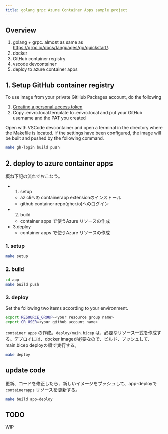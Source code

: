 ```yaml
---
title: golang grpc Azure Container Apps sample project
---
```


## Overview

1. golang + grpc. almost as same as https://grpc.io/docs/languages/go/quickstart/.
2. docker
3. GitHub container registry
4. vscode devcontainer
5. deploy to azure container apps

## 1. Setup GitHub container registry

To use image from your private GitHub Packages account, do the following

1. [Creating a personal access token](https://docs.github.com/en/authentication/keeping-your-account-and-data-secure/creating-a-personal-access-token)
2. Copy .envrc.local.template to .envrc.local and put your GitHub username and the PAT you created

Open with VSCode devcontainer and open a terminal in the directory where the Makefile is located. If the settings have been configured, the image will be built and pushed by the following command.

```sh
make gh-login build push
```

## 2. deploy to azure container apps

概ね下記の流れでおこなう。

- 1. setup
  - az cliへの containerapp extensionのインストール
  - github container repo(ghcr.io)へのログイン
- 2. build
  - container apps で使うAzure リソースの作成
- 3.deploy
  - container apps で使うAzure リソースの作成

### 1. setup

```sh
make setup
```

### 2. build

```sh
cd app
make build push
```

### 3. deploy

Set the following two items according to your environment.

```sh
export RESOURCE_GROUP=<your resource group name>
export CR_USER=<your github account name>
```

`container apps` の作成。`deploy/main.bicep` は、必要なリソース一式を作成する。デプロイには、docker imageが必要なので、ビルド、プッシュして、main.bicep deployの順で実行する。

```sh
make deploy
```

## update code

更新、コードを修正したら、新しいイメージをプッシュして、app-deployで`containerapps` リソースを更新する。

```sh
make build app-deploy
```

## TODO

WIP
